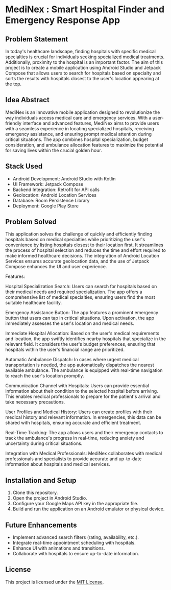 # MediNex : Smart Hospital Finder and Emergency Response App

## Problem Statement

In today's healthcare landscape, finding hospitals with specific medical specialties is crucial for individuals seeking specialized medical treatments. Additionally, proximity to the hospital is an important factor. The aim of this project is to create a mobile application using Android Studio and Jetpack Compose that allows users to search for hospitals based on specialty and sorts the results with hospitals closest to the user's location appearing at the top.

## Idea Abstract 
MediNex is an innovative mobile application designed to revolutionize the way individuals access medical care and emergency services. With a user-friendly interface and advanced features, MediNex aims to provide users with a seamless experience in locating specialized hospitals, receiving emergency assistance, and ensuring prompt medical attention during critical situations. The app combines hospital specialization, budget consideration, and ambulance allocation features to maximize the potential for saving lives within the crucial golden hour.<br>

## Stack Used

- Android Development: Android Studio with Kotlin
- UI Framework: Jetpack Compose
- Backend Integration: Retrofit for API calls
- Geolocation: Android Location Services
- Database: Room Persistence Library
- Deployment: Google Play Store

## Problem Solved

This application solves the challenge of quickly and efficiently finding hospitals based on medical specialties while prioritizing the user's convenience by listing hospitals closest to their location first. It streamlines the process of hospital selection and reduces the time and effort required to make informed healthcare decisions. The integration of Android Location Services ensures accurate geolocation data, and the use of Jetpack Compose enhances the UI and user experience.

Features:

Hospital Specialization Search:
Users can search for hospitals based on their medical needs and required specialization. The app offers a comprehensive list of medical specialties, ensuring users find the most suitable healthcare facility.

Emergency Assistance Button:
The app features a prominent emergency button that users can tap in critical situations. Upon activation, the app immediately assesses the user's location and medical needs.

Immediate Hospital Allocation:
Based on the user's medical requirements and location, the app swiftly identifies nearby hospitals that specialize in the relevant field. It considers the user's budget preferences, ensuring that hospitals within the user's financial range are prioritized.

Automatic Ambulance Dispatch:
In cases where urgent medical transportation is needed, the app automatically dispatches the nearest available ambulance. The ambulance is equipped with real-time navigation to reach the user's location promptly.

Communication Channel with Hospitals:
Users can provide essential information about their condition to the selected hospital before arriving. This enables medical professionals to prepare for the patient's arrival and take necessary precautions.

User Profiles and Medical History:
Users can create profiles with their medical history and relevant information. In emergencies, this data can be shared with hospitals, ensuring accurate and efficient treatment.

Real-Time Tracking:
The app allows users and their emergency contacts to track the ambulance's progress in real-time, reducing anxiety and uncertainty during critical situations.

Integration with Medical Professionals:
MediNex collaborates with medical professionals and specialists to provide accurate and up-to-date information about hospitals and medical services.

## Installation and Setup

1. Clone this repository.
2. Open the project in Android Studio.
3. Configure your Google Maps API key in the appropriate file.
4. Build and run the application on an Android emulator or physical device.

## Future Enhancements

- Implement advanced search filters (rating, availability, etc.).
- Integrate real-time appointment scheduling with hospitals.
- Enhance UI with animations and transitions.
- Collaborate with hospitals to ensure up-to-date information.


## License

This project is licensed under the [MIT License](LICENSE).
